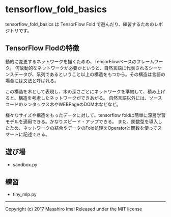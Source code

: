 # tensorflow_fold_basics
tensorflow_fold_basics は TensorFlow Fold で遊んだり、練習するためのレポジトリです。

## TensorFlow Flodの特徴

動的に変更するネットワークを描くための、TensorFlowベースのフレームワーク。
何故動的なネットワークが必要かというと、自然言語に代表されるシーケンスデータが、系列であるということ以上の構造をもつから。その構造は言語の場合には文法と呼ばれる。

この構造を木として表現し、木の深さごとにネットワークを準備して、積み上げると、構造を考慮したネットワークができあがる。
自然言語以外には、ソースコードのシンタックス木やWEBPageのDOM木などなど。

様々なサイズや構造をもったデータに対して、tensorflow foldは簡単に深層学習モデルを適用できる。かなりスピード・アップできる。
また、関数型を導入したため、ネットワークの結合やデータのFold処理をOperatorと関数を使ってスマートに記述できる。

## 遊び場

- sandbox.py

## 練習

- tiny_mlp.py


---

Copyright (c) 2017 Masahiro Imai
Released under the MIT license
